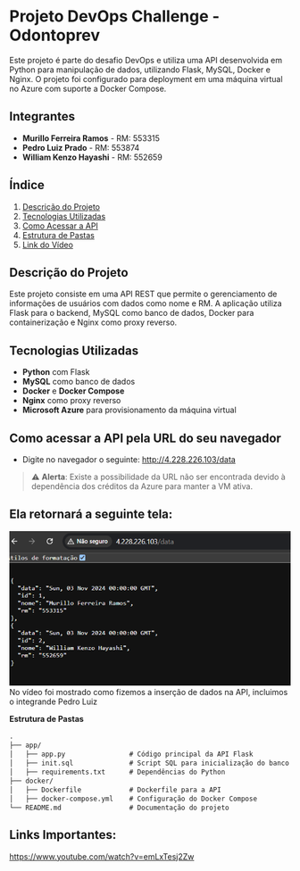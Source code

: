 # Projeto DevOps Challenge - Odontoprev

Este projeto é parte do desafio DevOps e utiliza uma API desenvolvida em Python para manipulação de dados, utilizando Flask, MySQL, Docker e Nginx. O projeto foi configurado para deployment em uma máquina virtual no Azure com suporte a Docker Compose.

## Integrantes

- **Murillo Ferreira Ramos** - RM: 553315
- **Pedro Luiz Prado** - RM: 553874
- **William Kenzo Hayashi** - RM: 552659

## Índice

1. [Descrição do Projeto](#descrição-do-projeto)
2. [Tecnologias Utilizadas](#tecnologias-utilizadas)
3. [Como Acessar a API](#como-acessar-a-api-pela-url-do-seu-navegador)
4. [Estrutura de Pastas](#estrutura-de-pastas)
5. [Link do Vídeo](#links-importantes)


## Descrição do Projeto

Este projeto consiste em uma API REST que permite o gerenciamento de informações de usuários com dados como nome e RM. A aplicação utiliza Flask para o backend, MySQL como banco de dados, Docker para containerização e Nginx como proxy reverso.

## Tecnologias Utilizadas

- **Python** com Flask
- **MySQL** como banco de dados
- **Docker** e **Docker Compose**
- **Nginx** como proxy reverso
- **Microsoft Azure** para provisionamento da máquina virtual

## Como acessar a API pela URL do seu navegador
- Digite no navegador o seguinte: http://4.228.226.103/data
> ⚠️ **Alerta**: Existe a possibilidade da URL não ser encontrada devido à dependência dos créditos da Azure para manter a VM ativa.<br>


 ## Ela retornará a seguinte tela:
![Print da tela](image-2.png)
<br>No vídeo foi mostrado como fizemos a inserção de dados na API, incluimos o integrande Pedro Luiz


**Estrutura de Pastas**

```plaintext
.
├── app/
│   ├── app.py                # Código principal da API Flask
│   ├── init.sql              # Script SQL para inicialização do banco
│   ├── requirements.txt      # Dependências do Python
├── docker/
│   ├── Dockerfile            # Dockerfile para a API
│   ├── docker-compose.yml    # Configuração do Docker Compose
└── README.md                 # Documentação do projeto

```

## Links Importantes:
https://www.youtube.com/watch?v=emLxTesj2Zw
